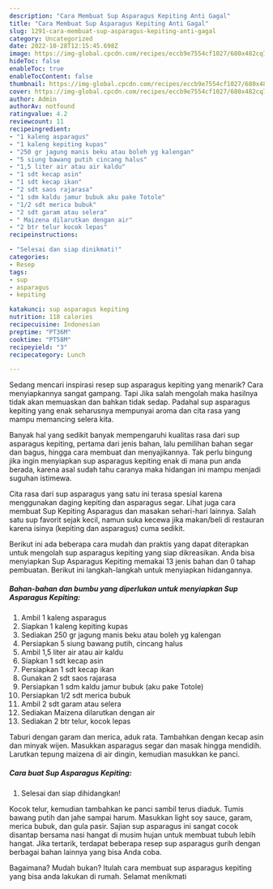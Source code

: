 ```yaml
---
description: "Cara Membuat Sup Asparagus Kepiting Anti Gagal"
title: "Cara Membuat Sup Asparagus Kepiting Anti Gagal"
slug: 1291-cara-membuat-sup-asparagus-kepiting-anti-gagal
category: Uncategorized
date: 2022-10-28T12:15:45.698Z
image: https://img-global.cpcdn.com/recipes/eccb9e7554cf1027/680x482cq70/sup-asparagus-kepiting-foto-resep-utama.jpg
hideToc: false
enableToc: true
enableTocContent: false
thumbnail: https://img-global.cpcdn.com/recipes/eccb9e7554cf1027/680x482cq70/sup-asparagus-kepiting-foto-resep-utama.jpg
cover: https://img-global.cpcdn.com/recipes/eccb9e7554cf1027/680x482cq70/sup-asparagus-kepiting-foto-resep-utama.jpg
author: Admin
authorAv: notfound
ratingvalue: 4.2
reviewcount: 11
recipeingredient:
- "1 kaleng asparagus"
- "1 kaleng kepiting kupas"
- "250 gr jagung manis beku atau boleh yg kalengan"
- "5 siung bawang putih cincang halus"
- "1,5 liter air atau air kaldu"
- "1 sdt kecap asin"
- "1 sdt kecap ikan"
- "2 sdt saos rajarasa"
- "1 sdm kaldu jamur bubuk aku pake Totole"
- "1/2 sdt merica bubuk"
- "2 sdt garam atau selera"
- " Maizena dilarutkan dengan air"
- "2 btr telur kocok lepas"
recipeinstructions:

- "Selesai dan siap dinikmati!"
categories:
- Resep
tags:
- sup
- asparagus
- kepiting

katakunci: sup asparagus kepiting 
nutrition: 118 calories
recipecuisine: Indonesian
preptime: "PT36M"
cooktime: "PT58M"
recipeyield: "3"
recipecategory: Lunch

---
```



Sedang mencari inspirasi resep sup asparagus kepiting yang menarik? Cara menyiapkannya sangat gampang. Tapi Jika salah mengolah maka hasilnya tidak akan memuaskan dan bahkan tidak sedap. Padahal sup asparagus kepiting yang enak seharusnya mempunyai aroma dan cita rasa yang mampu memancing selera kita.


Banyak hal yang sedikit banyak mempengaruhi kualitas rasa dari sup asparagus kepiting, pertama dari jenis bahan, lalu pemilihan bahan segar dan bagus, hingga cara membuat dan menyajikannya. Tak perlu bingung jika ingin menyiapkan sup asparagus kepiting enak di mana pun anda berada, karena asal sudah tahu caranya maka hidangan ini mampu menjadi suguhan istimewa.

Cita rasa dari sup asparagus yang satu ini terasa spesial karena menggunakan daging kepiting dan asparagus segar. Lihat juga cara membuat Sup Kepiting Asparagus dan masakan sehari-hari lainnya. Salah satu sup favorit sejak kecil, namun suka kecewa jika makan/beli di restauran karena isinya (kepiting dan asparagus) cuma sedikit.


Berikut ini ada beberapa cara mudah dan praktis yang dapat diterapkan untuk mengolah sup asparagus kepiting yang siap dikreasikan. Anda bisa menyiapkan Sup Asparagus Kepiting memakai 13 jenis bahan dan 0 tahap pembuatan. Berikut ini langkah-langkah untuk menyiapkan hidangannya.

<!--inarticleads1-->

##### Bahan-bahan dan bumbu yang diperlukan untuk menyiapkan Sup Asparagus Kepiting:

1. Ambil 1 kaleng asparagus
1. Siapkan 1 kaleng kepiting kupas
1. Sediakan 250 gr jagung manis beku atau boleh yg kalengan
1. Persiapkan 5 siung bawang putih, cincang halus
1. Ambil 1,5 liter air atau air kaldu
1. Siapkan 1 sdt kecap asin
1. Persiapkan 1 sdt kecap ikan
1. Gunakan 2 sdt saos rajarasa
1. Persiapkan 1 sdm kaldu jamur bubuk (aku pake Totole)
1. Persiapkan 1/2 sdt merica bubuk
1. Ambil 2 sdt garam atau selera
1. Sediakan  Maizena dilarutkan dengan air
1. Sediakan 2 btr telur, kocok lepas


Taburi dengan garam dan merica, aduk rata. Tambahkan dengan kecap asin dan minyak wijen. Masukkan asparagus segar dan masak hingga mendidih. Larutkan tepung maizena di air dingin, kemudian masukkan ke panci. 

<!--inarticleads2-->

##### Cara buat Sup Asparagus Kepiting:


1. Selesai dan siap dihidangkan!

Kocok telur, kemudian tambahkan ke panci sambil terus diaduk. Tumis bawang putih dan jahe sampai harum. Masukkan light soy sauce, garam, merica bubuk, dan gula pasir. Sajian sup asparagus ini sangat cocok disantap bersama nasi hangat di musim hujan untuk membuat tubuh lebih hangat. Jika tertarik, terdapat beberapa resep sup asparagus gurih dengan berbagai bahan lainnya yang bisa Anda coba. 

Bagaimana? Mudah bukan? Itulah cara membuat sup asparagus kepiting yang bisa anda lakukan di rumah. Selamat menikmati
